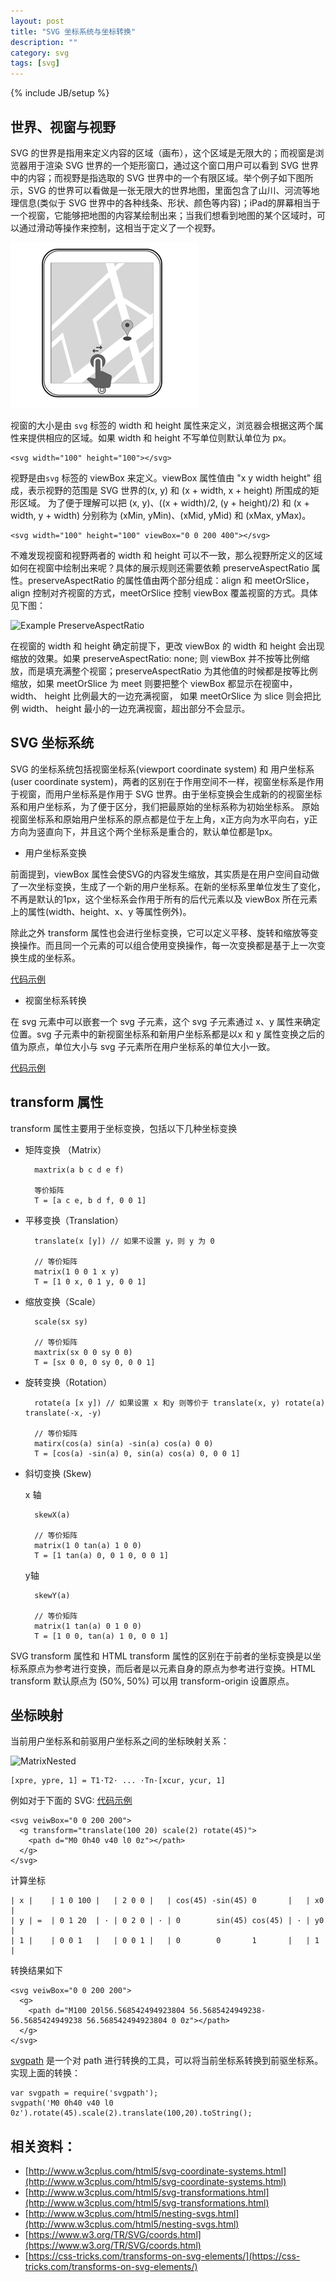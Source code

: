 ```yaml
---
layout: post
title: "SVG 坐标系统与坐标转换"
description: ""
category: svg
tags: [svg]
---
```

{% include JB/setup %}

## 世界、视窗与视野

SVG 的世界是指用来定义内容的区域（画布），这个区域是无限大的；而视窗是浏览器用于渲染 SVG 世界的一个矩形窗口，通过这个窗口用户可以看到 SVG 世界中的内容；而视野是指选取的 SVG 世界中的一个有限区域。举个例子如下图所示，SVG 的世界可以看做是一张无限大的世界地图，里面包含了山川、河流等地理信息(类似于 SVG 世界中的各种线条、形状、颜色等内容)；iPad的屏幕相当于一个视窗，它能够把地图的内容某绘制出来；当我们想看到地图的某个区域时，可以通过滑动等操作来控制，这相当于定义了一个视野。
 
![Example iPad](/assets/images/svg/iPad.png)

视窗的大小是由 `svg` 标签的 width 和 height 属性来定义，浏览器会根据这两个属性来提供相应的区域。如果 width 和 height 不写单位则默认单位为 px。

    <svg width="100" height="100"></svg>
     
视野是由`svg` 标签的 viewBox 来定义。viewBox 属性值由 "x y width height" 组成，表示视野的范围是 SVG 世界的(x, y) 和 (x + width, x + height) 所围成的矩形区域。 为了便于理解可以把 (x, y)、((x + width)/2, (y + height)/2) 和 (x + width, y + width) 分别称为 (xMin, yMin)、(xMid, yMid) 和 (xMax, yMax)。

    <svg width="100" height="100" viewBox="0 0 200 400"></svg>
     
不难发现视窗和视野两者的 width 和 height 可以不一致，那么视野所定义的区域如何在视窗中绘制出来呢？具体的展示规则还需要依赖 preserveAspectRatio 属性。preserveAspectRatio 的属性值由两个部分组成：align 和 meetOrSlice，align 控制对齐视窗的方式，meetOrSlice 控制 viewBox 覆盖视窗的方式。具体见下图：

 ![Example PreserveAspectRatio](https://www.w3.org/TR/SVG/images/coords/PreserveAspectRatio.png)

在视窗的 width 和 height 确定前提下，更改 viewBox 的 width 和 height 会出现缩放的效果。如果 preserveAspectRatio: none;
则 viewBox 并不按等比例缩放，而是填充满整个视窗；preserveAspectRatio 为其他值的时候都是按等比例缩放，如果 meetOrSlice 为 meet 则要把整个 viewBox 都显示在视窗中，width、 height 比例最大的一边充满视窗， 如果 meetOrSlice 为 slice 则会把比例 width、 height 最小的一边充满视窗，超出部分不会显示。



## SVG 坐标系统
SVG 的坐标系统包括视窗坐标系(viewport coordinate system) 和 用户坐标系(user coordinate system)，两者的区别在于作用空间不一样，视窗坐标系是作用于视窗，而用户坐标系是作用于 SVG 世界。由于坐标变换会生成新的的视窗坐标系和用户坐标系，为了便于区分，我们把最原始的坐标系称为初始坐标系。
原始视窗坐标系和原始用户坐标系的原点都是位于左上角，x正方向为水平向右，y正方向为竖直向下，并且这个两个坐标系是重合的，默认单位都是1px。

- 用户坐标系变换

前面提到，viewBox 属性会使SVG的内容发生缩放，其实质是在用户空间自动做了一次坐标变换，生成了一个新的用户坐标系。在新的坐标系里单位发生了变化，不再是默认的1px，这个坐标系会作用于所有的后代元素以及 viewBox 所在元素上的属性(width、height、x、y 等属性例外)。

除此之外 transform 属性也会进行坐标变换，它可以定义平移、旋转和缩放等变换操作。而且同一个元素的可以组合使用变换操作，每一次变换都是基于上一次变换生成的坐标系。

[代码示例](https://jsfiddle.net/moonatcs/9kwe7tbw/)

<script async src="//jsfiddle.net/moonatcs/9kwe7tbw/embed/html,result/dark/"></script>

- 视窗坐标系转换

在 svg 元素中可以嵌套一个 svg 子元素，这个 svg 子元素通过 x、y 属性来确定位置。svg 子元素中的新视窗坐标系和新用户坐标系都是以x 和 y 属性变换之后的值为原点，单位大小与 svg 子元素所在用户坐标系的单位大小一致。

[代码示例](https://jsfiddle.net/moonatcs/eye9xj7e/)

<script async src="//jsfiddle.net/moonatcs/eye9xj7e/embed/html,result/dark/"></script>

## transform 属性

transform 属性主要用于坐标变换，包括以下几种坐标变换

- 矩阵变换 （Matrix）
    
        maxtrix(a b c d e f)
        
        等价矩阵
        T = [a c e, b d f, 0 0 1] 

- 平移变换（Translation）

        translate(x [y]) // 如果不设置 y，则 y 为 0
        
        // 等价矩阵
        matrix(1 0 0 1 x y)
        T = [1 0 x, 0 1 y, 0 0 1]

- 缩放变换（Scale）

        scale(sx sy)

        // 等价矩阵
        maxtrix(sx 0 0 sy 0 0)
        T = [sx 0 0, 0 sy 0, 0 0 1]


- 旋转变换（Rotation）
        
        rotate(a [x y]) // 如果设置 x 和y 则等价于 translate(x, y) rotate(a) translate(-x, -y)
        
        // 等价矩阵
        matirx(cos(a) sin(a) -sin(a) cos(a) 0 0)
        T = [cos(a) -sin(a) 0, sin(a) cos(a) 0, 0 0 1]

- 斜切变换 (Skew)
    
    x 轴

        skewX(a)
    
        // 等价矩阵
        matrix(1 0 tan(a) 1 0 0)
        T = [1 tan(a) 0, 0 1 0, 0 0 1]
    
    y轴     

        skewY(a)
        
        // 等价矩阵
        matrix(1 tan(a) 0 1 0 0)
        T = [1 0 0, tan(a) 1 0, 0 0 1]

SVG transform 属性和 HTML transform 属性的区别在于前者的坐标变换是以坐标系原点为参考进行变换，而后者是以元素自身的原点为参考进行变换。HTML transform 默认原点为 (50%, 50%) 可以用 transform-origin 设置原点。

## 坐标映射

当前用户坐标系和前驱用户坐标系之间的坐标映射关系：

![MatrixNested](https://www.w3.org/TR/SVG/images/coords/MatrixNested.png)

    [xpre, ypre, 1] = T1·T2· ... ·Tn·[xcur, ycur, 1]

例如对于下面的 SVG:
[代码示例](https://jsfiddle.net/moonatcs/woqmzce9/)

    <svg veiwBox="0 0 200 200">
      <g transform="translate(100 20) scale(2) rotate(45)">
        <path d="M0 0h40 v40 l0 0z"></path>
      </g>
    </svg>

计算坐标

    | x |    | 1 0 100 |   | 2 0 0 |   | cos(45) -sin(45) 0       |   | x0 |
    | y | =  | 0 1 20  | · | 0 2 0 | · | 0        sin(45) cos(45) | · | y0 |
    | 1 |    | 0 0 1   |   | 0 0 1 |   | 0        0       1       |   | 1  |

转换结果如下

    <svg veiwBox="0 0 200 200">
      <g>
        <path d="M100 20l56.568542494923804 56.5685424949238-56.5685424949238 56.568542494923804 0 0z"></path>
      </g>
    </svg>


[svgpath](https://www.npmjs.com/package/svgpath) 是一个对 path 进行转换的工具，可以将当前坐标系转换到前驱坐标系。实现上面的转换：

    var svgpath = require('svgpath');
    svgpath('M0 0h40 v40 l0 0z').rotate(45).scale(2).translate(100,20).toString();


## 相关资料：

- [http://www.w3cplus.com/html5/svg-coordinate-systems.html](http://www.w3cplus.com/html5/svg-coordinate-systems.html)  
- [http://www.w3cplus.com/html5/svg-transformations.html](http://www.w3cplus.com/html5/svg-transformations.html)  
- [http://www.w3cplus.com/html5/nesting-svgs.html](http://www.w3cplus.com/html5/nesting-svgs.html)  
- [https://www.w3.org/TR/SVG/coords.html](https://www.w3.org/TR/SVG/coords.html)  
- [https://css-tricks.com/transforms-on-svg-elements/](https://css-tricks.com/transforms-on-svg-elements/)  

